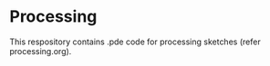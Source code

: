 Processing
==========

This respository contains .pde code for processing sketches (refer processing.org).
